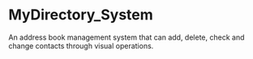 # MyDirectory_System
An address book management system that can add, delete, check and change contacts through visual operations. 
